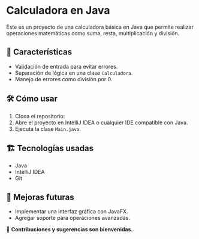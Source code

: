 # Calculadora en Java
Este es un proyecto de una calculadora básica en Java que permite realizar operaciones matemáticas como suma, resta, multiplicación y división.

## 🚀 Características
- Validación de entrada para evitar errores.
- Separación de lógica en una clase `Calculadora`.
- Manejo de errores como división por 0.

## 🛠️ Cómo usar
1. Clona el repositorio:
2. Abre el proyecto en IntelliJ IDEA o cualquier IDE compatible con Java.
3. Ejecuta la clase `Main.java`.

## 🏗️ Tecnologías usadas
- Java
- IntelliJ IDEA
- Git

## 📌 Mejoras futuras
- Implementar una interfaz gráfica con JavaFX.
- Agregar soporte para operaciones avanzadas.

📌 **Contribuciones y sugerencias son bienvenidas.**
